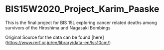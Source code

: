 # BIS15W2020_Project_Karim_Paaske
This is the final project for BIS 15L exploring cancer related deaths among survivors of the Hiroshima and Nagasaki Bombings

Original Source for the data can be found [here] (https://www.rerf.or.jp/en/library/data-en/lss10cm/)
